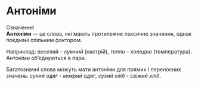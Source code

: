 # Антонiми

<div class="space">
<div class="eoz-wrap">
<span class="eoz">Означення</span>
<div class="eoz-text">
<b>Антонiми</b> — це слова, якi мають протилежне лексичне значення,
однак поєднанi спiльним фактором.
</div>
</div>
</div>

Наприклад: *веселий – сумний* (настрiй), *тепло – холодно* (температура). Антонiми об’єднуються в пари.

<div class="space">Багатозначнi слова можуть мати антонiми для прямих i переносних значень: <i>сухий одяг - мокрий одяг</i>, <i>сухий хлiб - свiжий хлiб</i>.</div>